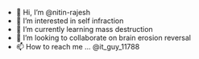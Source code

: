 - 👋 Hi, I’m @nitin-rajesh
- 👀 I’m interested in self infraction
- 🌱 I’m currently learning mass destruction
- 💞️ I’m looking to collaborate on brain erosion reversal
- 📫 How to reach me ... @it_guy_11788

<!---
nitin-rajesh/nitin-rajesh is a ✨ special ✨ repository because its `README.md` (this file) appears on your GitHub profile.
You can click the Preview link to take a look at your changes.
--->
